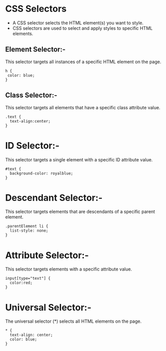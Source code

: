 # CSS Selectors
<ul>
  <li>A CSS selector selects the HTML element(s) you want to style.</li>
  <li>CSS selectors are used to select and apply styles to specific HTML elements.</li>
</ul>

## Element Selector:-
 This selector targets all instances of a specific HTML element on the page.
 ```
 h {
  color: blue;
}
```

## Class Selector:-
This selector targets all elements that have a specific class attribute value.
```
.text {
  text-align:center;
}
```

# ID Selector:-
This selector targets a single element with a specific ID attribute value.
```
#text {
  background-color: royalblue;
}
```

# Descendant Selector:-
This selector targets elements that are descendants of a specific parent element.
```
.parentElement li {
  list-style: none;
}
```

# Attribute Selector:-
This selector targets elements with a specific attribute value.
```
input[type="text"] {
  color:red;
}
```

# Universal Selector:-
The universal selector (*) selects all HTML elements on the page.
```
* {
  text-align: center;
  color: blue;
}
```
